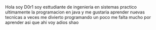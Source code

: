 Hola soy D0r1 
soy esttudiante de ingenieria en sistemas
practico ultimamente la programacion en java y me gustaria aprender nuevas tecnicas
a veces me divierto programando un poco  me falta mucho por aprender asi que ahi voy
adios shao
